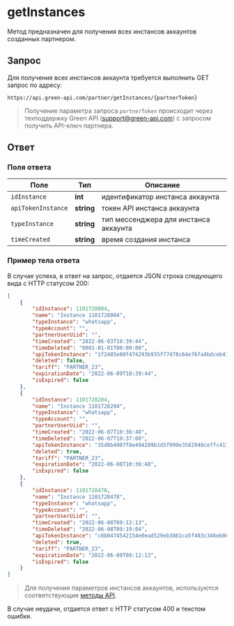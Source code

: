 # getInstances

Метод предназначен для получения всех инстансов аккаунтов созданных партнером.

## Запрос

Для получения всех инстансов аккаунта требуется выполнить GET запрос по адресу:
```
https://api.green-api.com/partner/getInstances/{partnerToken}
```
>Получение параметра запроса `partnerToken` происходит через техподдержку Green API (support@green-api.com) с запросом получить API-ключ партнера.

## Ответ 

### Поля ответа 

Поле | Тип |  Описание
----- | ----- | ----- 
`idInstance` | **int** | идентификатор инстанса аккаунта
`apiTokenInstance` | **string** | токен API инстанса аккаунта
`typeInstance` | **string** | тип мессенджера для инстанса аккаунта
`timeCreated` | **string** | время создания инстанса

### Пример тела ответа 

В случае успеха, в ответ на запрос, отдается JSON строка следующего вида с HTTP статусом 200:
```json
[
    {
        "idInstance": 1101728004,
        "name": "Instance 1101728004",
        "typeInstance": "whatsapp",
        "typeAccount": "",
        "partnerUserUiid": "",
        "timeCreated": "2022-06-03T18:39:44",
        "timeDeleted": "0001-01-01T00:00:00",
        "apiTokenInstance": "1f2485e80f474293b935f77d78c64e76fa4bdceb417a4998a4",
        "deleted": false,
        "tariff": "PARTNER_23",
        "expirationDate": "2022-06-09T18:39:44",
        "isExpired": false
    },
    {
        "idInstance": 1101728204,
        "name": "Instance 1101728204",
        "typeInstance": "whatsapp",
        "typeAccount": "",
        "partnerUserUiid": "",
        "timeCreated": "2022-06-07T10:36:48",
        "timeDeleted": "2022-06-07T10:37:00",
        "apiTokenInstance": "35d8b4907f8e494289b1d5f999e3582940ceffc413bf4a76b1",
        "deleted": true,
        "tariff": "PARTNER_23",
        "expirationDate": "2022-06-08T10:36:48",
        "isExpired": false
    },
    {
        "idInstance": 1101728478,
        "name": "Instance 1101728478",
        "typeInstance": "whatsapp",
        "typeAccount": "",
        "partnerUserUiid": "",
        "timeCreated": "2022-06-08T09:12:13",
        "timeDeleted": "2022-06-08T09:19:04",
        "apiTokenInstance": "c8b0474542154e0ead529eb3861ca5f483c346eb00564f64a7",
        "deleted": true,
        "tariff": "PARTNER_23",
        "expirationDate": "2022-06-09T09:12:13",
        "isExpired": false
    }
]
```

> Для получения параметров инстансов аккаунтов, используются соответствующие [методы API](../api/account/index.md).

В случае неудачи, отдается ответ с HTTP статусом 400 и текстом ошибки.
 